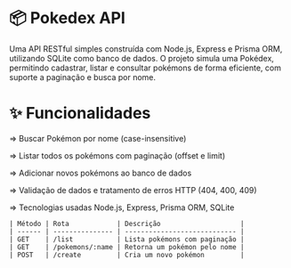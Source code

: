 # 📦 Pokedex API
Uma API RESTful simples construída com Node.js, Express e Prisma ORM, utilizando SQLite como banco de dados.
O projeto simula uma Pokédex, permitindo cadastrar, listar e consultar pokémons de forma eficiente, com suporte a paginação e busca por nome.

# ✨ Funcionalidades
=> Buscar Pokémon por nome (case-insensitive)

=> Listar todos os pokémons com paginação (offset e limit)

=> Adicionar novos pokémons ao banco de dados

=> Validação de dados e tratamento de erros HTTP (404, 400, 409)

=> Tecnologias usadas
Node.js, Express, Prisma ORM, SQLite
```
| Método | Rota            | Descrição                    |
| ------ | --------------- | ---------------------------- |
| GET    | /list           | Lista pokémons com paginação |
| GET    | /pokemons/:name | Retorna um pokémon pelo nome |
| POST   | /create         | Cria um novo pokémon         |
```
